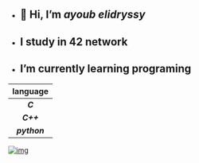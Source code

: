 - ## 👋 Hi, I’m *ayoub elidryssy*
- ##  I study in 42 network
- ##  I’m currently learning programing

|language    |
|  :-:      |
|***C***     | 
|***C++***   |
|***python***|


[![img](https://leetcard.jacoblin.cool/ayoubedark?theme=dark&font=Changa)](https://leetcode.com/ayoubedark/)
